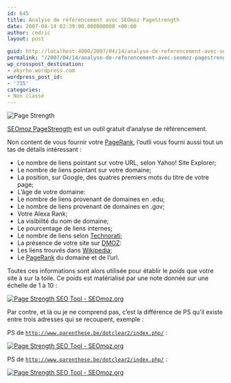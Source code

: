 ```yaml
---
id: 645
title: Analyse de référencement avec SEOmoz PageStrength
date: 2007-04-14 02:39:00.000000000 +00:00
author: cedric
layout: post

guid: http://localhost:4000/2007/04/14/analyse-de-referencement-avec-seomoz-pagestrength.html
permalink: "/2007/04/14/analyse-de-referencement-avec-seomoz-pagestrength/"
wp_crosspost_destination:
- akyrho.wordpress.com
wordpress_post_id:
- '715'
categories:
- Non classé
---
```

![Page Strength](/images/images/page_strength.png)

[SEOmoz PageStrength](http://www.seomoz.org/page-strength/) est un outil gratuit d’analyse de référencement.

Non content de vous fournir votre [PageRank](http://fr.wikipedia.org/wiki/Pagerank), l’outli vous fourni aussi tout un tas de détails intéressant :

  * Le nombre de liens pointant sur votre URL, selon Yahoo! Site Explorer;
  * Le nombre de liens pointant sur votre domaine;
  * La position, sur Google, des quatres premiers mots du titre de votre page;
  * L’âge de votre domaine:
  * Le nombre de liens provenant de domaines en .edu;
  * Le nombre de liens provenant de domaines en .gov;
  * Votre Alexa Rank;
  * La visibilité du nom de domaine;
  * Le pourcentage de liens internes;
  * Le nombre de liens selon [Technorati](http://www.technorati.com/);
  * La présence de votre site sur [DMOZ](http://www.dmoz.org/):
  * Les liens trouvés dans [Wikipedia](http://fr.wikipedia.org/);
  * Le [PageRank](http://fr.wikipedia.org/wiki/Pagerank) du domaine et de l’url.

Toutes ces informations sont alors utilisée pour établir le _poids_ que votre site à sur la toile. Ce poids est matérialisé par une note donnée sur une échelle de 1 à 10 :

 [<img src="https://i1.wp.com/www.seomoz.org/img/page_strength/badges/badge2_0.gif?w=900" alt="Page Strength SEO Tool - SEOmoz.org" data-recalc-dims="1" />](http://www.seomoz.org/page-strength/parenthese.be)

Par contre, et là ou je ne comprend pas, c’est la différence de PS qu’il existe entre trois adresses qui se recoupent, exemple :

PS de <code class="highlighter-rouge">http://www.parenthese.be/dotclear2/index.php/</code> :

 [<img src="https://i2.wp.com/www.seomoz.org/img/page_strength/badges/badge1_5.gif?w=900" alt="Page Strength SEO Tool - SEOmoz.org" data-recalc-dims="1" />](http://www.seomoz.org/page-strength/www.parenthese.be/dotclear2/)

PS de <code class="highlighter-rouge">http://www.parenthese.be/dotclear2/index.php/</code> :

 [<img src="https://i0.wp.com/www.seomoz.org/img/page_strength/badges/badge1_0.gif?w=900" alt="Page Strength SEO Tool - SEOmoz.org" data-recalc-dims="1" />](http://www.seomoz.org/page-strength/www.parenthese.be/dotclear2/index.php)